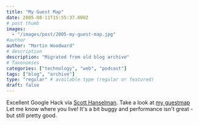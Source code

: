 ```yaml
---
title: "My Guest Map"
date: 2005-08-11T15:55:37.000Z
# post thumb
images:
  - "/images/post/2005-my-guest-map.jpg"
#author
author: "Martin Woodward"
# description
description: "Migrated from old blog archive"
# Taxonomies
categories: ["technology", "web", "podcast"]
tags: ["blog", "archive"]
type: "regular" # available type (regular or featured)
draft: false
---
```

Excellent Google Hack via [Scott Hanselman](http://www.hanselman.com/blog/). Take a look at [my guestmap](#)    Let me know where you live!  It's a bit buggy and performance isn't great - but still pretty good.